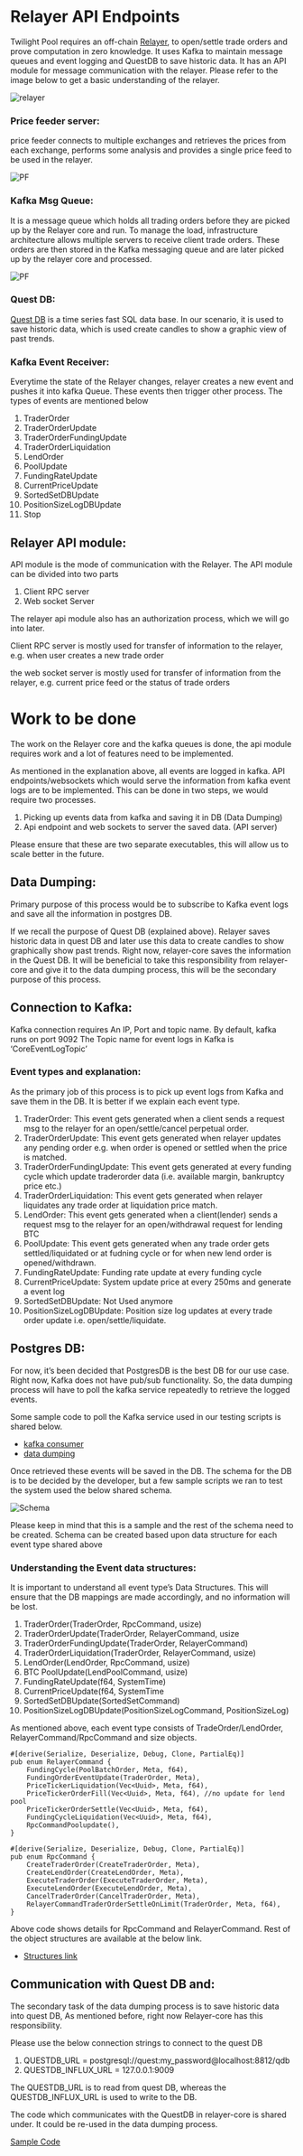 # Relayer API Endpoints

Twilight Pool requires an off-chain [Relayer](https://github.com/twilight-project/twilight-relayer), to open/settle trade orders and prove computation in zero knowledge. It uses Kafka to maintain message queues and event logging and QuestDB to save historic data. It has an API module for message communication with the relayer. Please refer to the image below to get a basic understanding of the relayer.

![relayer](./img/img1.png)

### Price feeder server:

price feeder connects to multiple exchanges and retrieves the prices from each exchange, performs some analysis and provides a single price feed to be used in the relayer.

![PF](./img/img2.png)

### Kafka Msg Queue:

It is a message queue which holds all trading orders before they are picked up by the Relayer core and run. To manage the load, infrastructure architecture allows multiple servers to receive client trade orders. These orders are then stored in the Kafka messaging queue and are later picked up by the relayer core and processed.

![PF](./img/img3.png)

### Quest DB:

[Quest DB](https://questdb.io/) is a time series fast SQL data base. In our scenario, it is used to save historic data, which is used create candles to show a graphic view of past trends.

### Kafka Event Receiver:

Everytime the state of the Relayer changes, relayer creates a new event and pushes it into kafka Queue. These events then trigger other process. The types of events are mentioned below

1. TraderOrder
2. TraderOrderUpdate
3. TraderOrderFundingUpdate
4. TraderOrderLiquidation
5. LendOrder
6. PoolUpdate
7. FundingRateUpdate
8. CurrentPriceUpdate
9. SortedSetDBUpdate
10. PositionSizeLogDBUpdate
11. Stop

## Relayer API module:

API module is the mode of communication with the Relayer. The API module can be divided into two parts

1. Client RPC server
2. Web socket Server

The relayer api module also has an authorization process, which we will go into later.

Client RPC server is mostly used for transfer of information to the relayer, e.g. when user creates a new trade order

the web socket server is mostly used for transfer of information from the relayer, e.g. current price feed or the status of trade orders

# Work to be done

The work on the Relayer core and the kafka queues is done, the api module requires work and a lot of features need to be implemented.

As mentioned in the explanation above, all events are logged in kafka. API endpoints/websockets which would serve the information from kafka event logs are to be implemented. This can be done in two steps, we would require two processes.

1. Picking up events data from kafka and saving it in DB (Data Dumping)
2. Api endpoint and web sockets to server the saved data. (API server)

Please ensure that these are two separate executables, this will allow us to scale better in the future.

## Data Dumping:

Primary purpose of this process would be to subscribe to Kafka event logs and save all the information in postgres DB.

If we recall the purpose of Quest DB (explained above). Relayer saves historic data in quest DB and later use this data to create candles to show graphically show past trends. Right now, relayer-core saves the information in the Quest DB. It will be beneficial to take this responsibility from relayer-core and give it to the data dumping process, this will be the secondary purpose of this process.

## Connection to Kafka:

Kafka connection requires An IP, Port and topic name.
By default, kafka runs on port 9092
The Topic name for event logs in Kafka is ‘CoreEventLogTopic’

### Event types and explanation:

As the primary job of this process is to pick up event logs from Kafka and save them in the DB. It is better if we explain each event type.

1. TraderOrder: This event gets generated when a client sends a request msg to the relayer for an open/settle/cancel perpetual order.
2. TraderOrderUpdate: This event gets generated when relayer updates any pending order e.g. when order is opened or settled when the price is matched.
3. TraderOrderFundingUpdate: This event gets generated at every funding cycle which update traderorder data (i.e. available margin, bankruptcy price etc.)
4. TraderOrderLiquidation: This event gets generated when relayer liquidates any trade order at liquidation price match.
5. LendOrder: This event gets generated when a client(lender) sends a request msg to the relayer for an open/withdrawal request for lending BTC
6. PoolUpdate: This event gets generated when any trade order gets settled/liquidated or at fudning cycle or for when new lend order is opened/withdrawn.
7. FundingRateUpdate: Funding rate update at every funding cycle
8. CurrentPriceUpdate: System update price at every 250ms and generate a event log
9. SortedSetDBUpdate: Not Used anymore
10. PositionSizeLogDBUpdate: Position size log updates at every trade order update i.e. open/settle/liquidate.

## Postgres DB:

For now, it’s been decided that PostgresDB is the best DB for our use case. Right now, Kafka does not have pub/sub functionality. So, the data dumping process will have to poll the kafka service repeatedly to retrieve the logged events.

Some sample code to poll the Kafka service used in our testing scripts is shared below.

- [kafka consumer](../sample%20codes/kafkaconsumer.rs)
- [data dumping](../codes/snapshot_sample.rs)

Once retrieved these events will be saved in the DB. The schema for the DB is to be decided by the developer, but a few sample scripts we ran to test the system used the below shared schema.

![Schema](./img/img4.png)

Please keep in mind that this is a sample and the rest of the schema need to be created. Schema can be created based upon data structure for each event type shared above

### Understanding the Event data structures:

It is important to understand all event type’s Data Structures. This will ensure that the DB mappings are made accordingly, and no information will be lost.

1. TraderOrder(TraderOrder, RpcCommand, usize)
2. TraderOrderUpdate(TraderOrder, RelayerCommand, usize
3. TraderOrderFundingUpdate(TraderOrder, RelayerCommand)
4. TraderOrderLiquidation(TraderOrder, RelayerCommand, usize)
5. LendOrder(LendOrder, RpcCommand, usize)
6. BTC PoolUpdate(LendPoolCommand, usize)
7. FundingRateUpdate(f64, SystemTime)
8. CurrentPriceUpdate(f64, SystemTime
9. SortedSetDBUpdate(SortedSetCommand)
10. PositionSizeLogDBUpdate(PositionSizeLogCommand, PositionSizeLog)

As mentioned above, each event type consists of TradeOrder/LendOrder, RelayerCommand/RpcCommand and size objects.

```
#[derive(Serialize, Deserialize, Debug, Clone, PartialEq)]
pub enum RelayerCommand {
    FundingCycle(PoolBatchOrder, Meta, f64),
    FundingOrderEventUpdate(TraderOrder, Meta),
    PriceTickerLiquidation(Vec<Uuid>, Meta, f64),
    PriceTickerOrderFill(Vec<Uuid>, Meta, f64), //no update for lend pool
    PriceTickerOrderSettle(Vec<Uuid>, Meta, f64),
    FundingCycleLiquidation(Vec<Uuid>, Meta, f64),
    RpcCommandPoolupdate(),
}
```

```
#[derive(Serialize, Deserialize, Debug, Clone, PartialEq)]
pub enum RpcCommand {
    CreateTraderOrder(CreateTraderOrder, Meta),
    CreateLendOrder(CreateLendOrder, Meta),
    ExecuteTraderOrder(ExecuteTraderOrder, Meta),
    ExecuteLendOrder(ExecuteLendOrder, Meta),
    CancelTraderOrder(CancelTraderOrder, Meta),
    RelayerCommandTraderOrderSettleOnLimit(TraderOrder, Meta, f64),
}
```

Above code shows details for RpcCommand and RelayerCommand. Rest of the object structures are available at the below link.

- [Structures link](../sample%20codes/schema_commands_events.rs)

## Communication with Quest DB and:

The secondary task of the data dumping process is to save historic data into quest DB, As mentioned before, right now Relayer-core has this responsibility.

Please use the below connection strings to connect to the quest DB

1. QUESTDB_URL = postgresql://quest:my_password@localhost:8812/qdb
2. QUESTDB_INFLUX_URL = 127.0.0.1:9009

The QUESTDB_URL is to read from quest DB, whereas the QUESTDB_INFLUX_URL is used to write to the DB.

The code which communicates with the QuestDB in relayer-core is shared under. It could be re-used in the data dumping process.

[Sample Code](../sample%20codes/questdb.rs)
